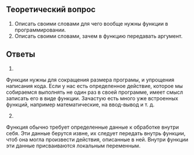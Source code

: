 ## Теоретический вопрос 

1. Описать своими словами для чего вообще нужны функции в программировании. 
2. Описать своими словами, зачем в функцию передавать аргумент.

## Ответы

1. 
Функции нужны для сокращения размера програмы, и упрощения написания кода. Если у нас есть определенное действие, которое мы собираемся выполнять не один раз в своей программе, имеет смысл записать его в виде функции. Зачастую есть много уже встроенных функций, например математические, на ввод-вывод и т. д.

2.
Функция обычно требует определенные данные к обработке внутри себя. Эти данные берутся извне, их следует передать внутрь функции, чтоб она могла произвести действия, описанные в ней. Внутри функции эти данные присваиваются локальным переменным.